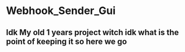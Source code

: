 # Webhook_Sender_Gui
## Idk My old 1 years project witch idk what is the point of keeping it so here we go

